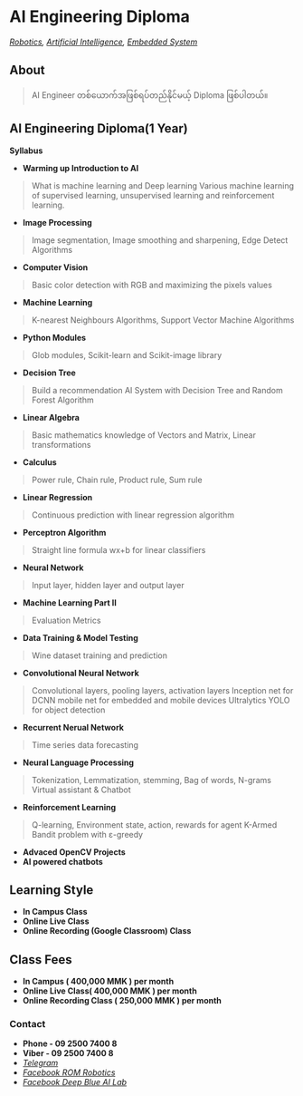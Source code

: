 # AI Engineering Diploma
*[Robotics](./robotics_engineering.md),  [Artificial Intelligence](./artificial_intelligence_engineering.md),  [Embedded System](./embedded_engineering.md)*

## About
> AI Engineer တစ်ယောက်အဖြစ်ရပ်တည်နိုင်မယ့် Diploma ဖြစ်ပါတယ်။

## AI Engineering Diploma(1 Year)
**Syllabus**

- **Warming up Introduction to AI**
> What is machine learning and Deep learning
Various machine learning of supervised learning, unsupervised learning and reinforcement
learning.
- **Image Processing**
> Image segmentation, Image smoothing and sharpening, Edge Detect Algorithms
- **Computer Vision**
> Basic color detection with RGB and maximizing the pixels values
- **Machine Learning**
> K-nearest Neighbours Algorithms, Support Vector Machine Algorithms
- **Python Modules**
> Glob modules, Scikit-learn and Scikit-image library
- **Decision Tree**
> Build a recommendation AI System with Decision Tree and Random Forest Algorithm
- **Linear Algebra**
> Basic mathematics knowledge of Vectors and Matrix, Linear transformations
- **Calculus**
> Power rule, Chain rule, Product rule, Sum rule
- **Linear Regression**
> Continuous prediction with linear regression algorithm
- **Perceptron Algorithm**
> Straight line formula wx+b for linear classifiers
- **Neural Network**
> Input layer, hidden layer and output layer
- **Machine Learning Part II**
> Evaluation Metrics
- **Data Training & Model Testing**
> Wine dataset training and prediction
- **Convolutional Neural Network**
> Convolutional layers, pooling layers, activation layers
Inception net for DCNN
mobile net for embedded and mobile devices
Ultralytics YOLO for object detection
- **Recurrent Nerual Network**
> Time series data forecasting
- **Neural Language Processing**
> Tokenization, Lemmatization, stemming, Bag of words, N-grams
Virtual assistant & Chatbot
- **Reinforcement Learning**
> Q-learning, Environment state, action, rewards for agent
K-Armed Bandit problem with ε-greedy
- **Advaced OpenCV Projects**
- **AI powered chatbots**



## Learning Style 
- **In Campus Class**
- **Online Live Class**
- **Online Recording (Google Classroom) Class**

## Class Fees 
- **In Campus ( 400,000 MMK ) per month**
- **Online Live Class( 400,000 MMK ) per month**
- **Online Recording Class ( 250,000 MMK ) per month**

### Contact
- **Phone - 09 2500 7400 8**
- **Viber - 09 2500 7400 8**
- *[Telegram](https://t.me/rom_dynamics)*
- *[Facebook ROM Robotics](https://www.facebook.com/ROMROBOTS/)*
- *[Facebook Deep Blue AI Lab](https://www.facebook.com/deepblueailab/)*



